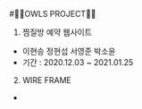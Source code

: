 #🦉🦉OWLS PROJECT🦉🦉

1. 찜질방 예약 웹사이트
  - 이현승 정현섭 서영준 박소윤
  - 기간 : 2020.12.03 ~ 2021.01.25
  
2. WIRE FRAME
  - 
